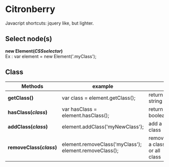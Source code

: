 # Citronberry

Javacript shortcuts: jquery like, but lighter.


## Select node(s)
**new Element(*CSSselector*)**<br/>
Ex : var element = new Element('.myClass');


## Class

| Methods                    | example                                        |                                                 |
| -------------------------- |------------------------------------------------| ------------------------------------------------|
|**getClass()**              | var class = element.getClass();                | return a string                                 |
| **hasClass(*class*)**      | var hasClass = element.hasClass();             | return a boolean                                |
| **addClass(*class*)**      | element.addClass('myNewClass');                | add a class                                     |
| **removeClass(*class*)**   | element.removeClass('myClass'); <br/>element.removeClass(); | remove a class or all class        |

